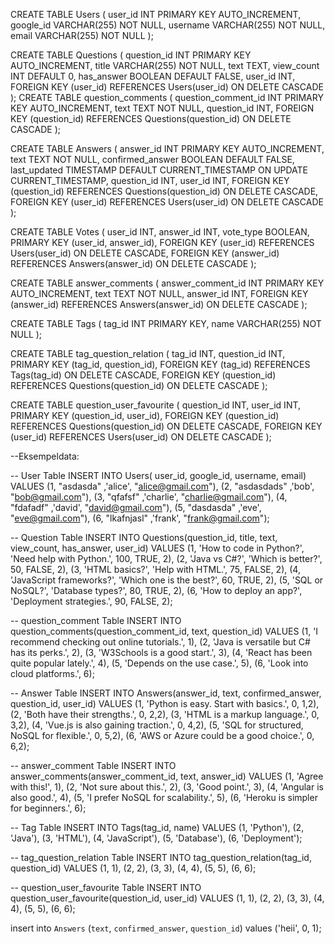 CREATE TABLE Users (
    user_id INT PRIMARY KEY AUTO_INCREMENT,
    google_id VARCHAR(255) NOT NULL,
    username VARCHAR(255) NOT NULL,
    email VARCHAR(255) NOT NULL
);

CREATE TABLE Questions (
    question_id INT PRIMARY KEY AUTO_INCREMENT,
    title VARCHAR(255) NOT NULL,
    text TEXT,
    view_count INT DEFAULT 0,
    has_answer BOOLEAN DEFAULT FALSE,
    user_id INT,
    FOREIGN KEY (user_id) REFERENCES Users(user_id) ON DELETE CASCADE
);
CREATE TABLE question_comments (
    question_comment_id INT PRIMARY KEY AUTO_INCREMENT,
    text TEXT NOT NULL,
    question_id INT,
    FOREIGN KEY (question_id) REFERENCES Questions(question_id) ON DELETE CASCADE
);

CREATE TABLE Answers (
    answer_id INT PRIMARY KEY AUTO_INCREMENT,
    text TEXT NOT NULL,
    confirmed_answer BOOLEAN DEFAULT FALSE,
    last_updated TIMESTAMP DEFAULT CURRENT_TIMESTAMP ON UPDATE CURRENT_TIMESTAMP,
    question_id INT,
    user_id INT,
    FOREIGN KEY (question_id) REFERENCES Questions(question_id) ON DELETE CASCADE,
    FOREIGN KEY (user_id) REFERENCES Users(user_id) ON DELETE CASCADE
);

CREATE TABLE Votes (
    user_id INT,
    answer_id INT,
    vote_type BOOLEAN,
    PRIMARY KEY (user_id, answer_id),
    FOREIGN KEY (user_id) REFERENCES Users(user_id) ON DELETE CASCADE,
    FOREIGN KEY (answer_id) REFERENCES Answers(answer_id) ON DELETE CASCADE
);

CREATE TABLE answer_comments (
    answer_comment_id INT PRIMARY KEY AUTO_INCREMENT,
    text TEXT NOT NULL,
    answer_id INT,
    FOREIGN KEY (answer_id) REFERENCES Answers(answer_id) ON DELETE CASCADE
);

CREATE TABLE Tags (
    tag_id INT PRIMARY KEY,
    name VARCHAR(255) NOT NULL
);

CREATE TABLE tag_question_relation (
    tag_id INT,
    question_id INT,
    PRIMARY KEY (tag_id, question_id),
    FOREIGN KEY (tag_id) REFERENCES Tags(tag_id) ON DELETE CASCADE,
    FOREIGN KEY (question_id) REFERENCES Questions(question_id) ON DELETE CASCADE
);

CREATE TABLE question_user_favourite (
    question_id INT,
    user_id INT,
    PRIMARY KEY (question_id, user_id),
    FOREIGN KEY (question_id) REFERENCES Questions(question_id) ON DELETE CASCADE,
    FOREIGN KEY (user_id) REFERENCES Users(user_id) ON DELETE CASCADE
);

--Eksempeldata:

-- User Table
INSERT INTO Users( user_id, google_id, username, email) VALUES 
(1, "asdasda" ,'alice', "alice@gmail.com"),
(2, "asdasdads" ,'bob', "bob@gmail.com"),
(3, "qfafsf" ,'charlie', "charlie@gmail.com"),
(4, "fdafadf" ,'david', "david@gmail.com"),
(5, "dasdasda" ,'eve', "eve@gmail.com"),
(6, "lkafnjasl" ,'frank', "frank@gmail.com");

-- Question Table
INSERT INTO Questions(question_id, title, text, view_count, has_answer, user_id) VALUES 
(1, 'How to code in Python?', 'Need help with Python.', 100, TRUE, 2),
(2, 'Java vs C#?', 'Which is better?', 50, FALSE, 2),
(3, 'HTML basics?', 'Help with HTML.', 75, FALSE, 2),
(4, 'JavaScript frameworks?', 'Which one is the best?', 60, TRUE, 2),
(5, 'SQL or NoSQL?', 'Database types?', 80, TRUE, 2),
(6, 'How to deploy an app?', 'Deployment strategies.', 90, FALSE, 2);

-- question_comment Table
INSERT INTO question_comments(question_comment_id, text, question_id) VALUES 
(1, 'I recommend checking out online tutorials.', 1),
(2, 'Java is versatile but C# has its perks.', 2),
(3, 'W3Schools is a good start.', 3),
(4, 'React has been quite popular lately.', 4),
(5, 'Depends on the use case.', 5),
(6, 'Look into cloud platforms.', 6);

-- Answer Table
INSERT INTO Answers(answer_id, text, confirmed_answer, question_id, user_id) VALUES 
(1, 'Python is easy. Start with basics.', 0, 1,2),
(2, 'Both have their strengths.', 0, 2,2),
(3, 'HTML is a markup language.', 0, 3,2),
(4, 'Vue.js is also gaining traction.', 0, 4,2),
(5, 'SQL for structured, NoSQL for flexible.', 0, 5,2),
(6, 'AWS or Azure could be a good choice.', 0, 6,2);

-- answer_comment Table
INSERT INTO answer_comments(answer_comment_id, text, answer_id) VALUES 
(1, 'Agree with this!', 1),
(2, 'Not sure about this.', 2),
(3, 'Good point.', 3),
(4, 'Angular is also good.', 4),
(5, 'I prefer NoSQL for scalability.', 5),
(6, 'Heroku is simpler for beginners.', 6);

-- Tag Table
INSERT INTO Tags(tag_id, name) VALUES 
(1, 'Python'),
(2, 'Java'),
(3, 'HTML'),
(4, 'JavaScript'),
(5, 'Database'),
(6, 'Deployment');

-- tag_question_relation Table
INSERT INTO tag_question_relation(tag_id, question_id) VALUES 
(1, 1),
(2, 2),
(3, 3),
(4, 4),
(5, 5),
(6, 6);

-- question_user_favourite Table
INSERT INTO question_user_favourite(question_id, user_id) VALUES 
(1, 1),
(2, 2),
(3, 3),
(4, 4),
(5, 5),
(6, 6);


insert into `Answers` (`text`, `confirmed_answer`, `question_id`) values ('heii', 0, 1);